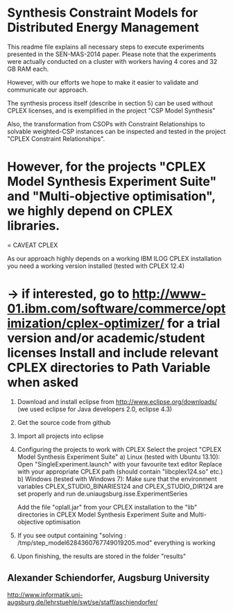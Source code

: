 Synthesis Constraint Models for Distributed Energy Management
==========================

This readme file explains all necessary steps to execute
experiments presented in the SEN-MAS-2014 paper.
Please note that the experiments were actually conducted 
on a cluster with workers having 4 cores and 32 GB RAM each.

However, with our efforts we hope to make it easier to validate and 
communicate our approach. 

The synthesis process itself (describe in section 5) can be used without
CPLEX licenses, and is exemplified in the project "CSP Model Synthesis"

Also, the transformation from CSOPs with Constraint Relationships
to solvable weighted-CSP instances can be inspected and tested in the project
"CPLEX Constraint Relationships".

However, for the projects "CPLEX Model Synthesis Experiment Suite" and "Multi-objective optimisation",
we highly depend on CPLEX libraries.
==================================
= CAVEAT CPLEX

As our approach highly depends on 
a working IBM ILOG CPLEX installation
you need a working version installed (tested with CPLEX 12.4)

-> if interested, go to http://www-01.ibm.com/software/commerce/optimization/cplex-optimizer/
   for a trial version and/or academic/student licenses
   Install and include relevant CPLEX directories to Path Variable when asked
==================================

1. Download and install eclipse from http://www.eclipse.org/downloads/
   (we used eclipse for Java developers 2.0, eclipse 4.3)
2. Get the source code from github
3. Import all projects into eclipse
4. Configuring the projects to work with CPLEX
   Select the project "CPLEX Model Synthesis Experiment Suite"
   a) Linux (tested with Ubuntu 13.10): 
      Open "SingleExperiment.launch" with your favourite text editor
      Replace
      <mapEntry key="LD_LIBRARY_PATH" value="/home/alexander/Programs/CPLEX/opl/bin/x86-64_sles10_4.1"/>
      with your appropriate CPLEX path (should contain "libcplex124.so" etc.)      
   b) Windows (tested with Windows 7):
      Make sure that the environment variables CPLEX_STUDIO_BINARIES124 and CPLEX_STUDIO_DIR124 are set properly
      and run de.uniaugsburg.isse.ExperimentSeries
      
   Add the file "oplall.jar" from your CPLEX installation to the "lib" directories in CPLEX Model Synthesis Experiment Suite and
   Multi-objective optimisation
5. If you see output containing "solving : /tmp/step_model6284360767749019205.mod" everything is working
6. Upon finishing, the results are stored in the folder "results"

Alexander Schiendorfer,
Augsburg University
----------------------------------

http://www.informatik.uni-augsburg.de/lehrstuehle/swt/se/staff/aschiendorfer/
